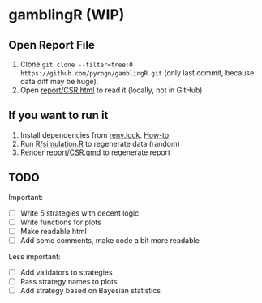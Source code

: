 # gamblingR (WIP)

## Open Report File

1.  Clone `git clone --filter=tree:0 https://github.com/pyrogn/gamblingR.git` (only last commit, because data diff may be huge).
2.  Open [report/CSR.html](report/CSR.html) to read it (locally, not in GitHub)

## If you want to run it

1.  Install dependencies from [renv.lock](renv.lock). [How-to](https://rstudio.github.io/renv/reference/restore.html)
2.  Run [R/simulation.R](R/simulation.R) to regenerate data (random)
3.  Render [report/CSR.qmd](report/CSR.qmd) to regenerate report

## TODO

Important:

-   [ ] Write 5 strategies with decent logic
-   [ ] Write functions for plots
-   [ ] Make readable html
-   [ ] Add some comments, make code a bit more readable

Less important:

-   [ ] Add validators to strategies
-   [ ] Pass strategy names to plots
-   [ ] Add strategy based on Bayesian statistics
